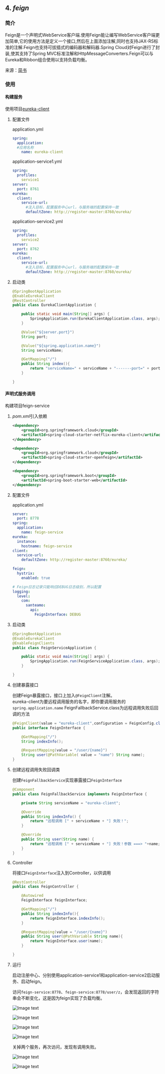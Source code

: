 ## 4. *feign*
### 简介
Feign是一个声明式WebService客户端.使用Feign能让编写WebService客户端更加简单,它的使用方法是定义一个接口,然后在上面添加注解,同时也支持JAX-RS标准的注解.Feign也支持可拔插式的编码器和解码器.Spring Cloud对Feign进行了封装,使其支持了Spring MVC标准注解和HttpMessageConverters.Feign可以与Eureka和Ribbon组合使用以支持负载均衡。

来源：[简书](https://www.jianshu.com/p/94177e224ef8)

### 使用

#### 构建服务

使用项目[eureka-client](https://github.com/SanTeamo/spring-cloud-demo/tree/master/eureka-client)

1. 配置文件
    
    application.yml
    ```yml
    spring:
      application:
      #应用名称
        name: eureka-client
    ```

    application-service1.yml
    ```yml
    spring:
      profiles:
        service1
    server:
      port: 8761
    eureka:
      client:
        service-url:
          #注入目标，配置服务中心url，与服务端的配置保持一致
          defaultZone: http://register-master:8760/eureka/
    ```

    application-service2.yml
    ```yml
    spring:
      profiles:
        service2
    server:
      port: 8762
    eureka:
      client:
        service-url:
          #注入目标，配置服务中心url，与服务端的配置保持一致
          defaultZone: http://register-master:8760/eureka/
    ```
2. 启动类

    ```java
    @SpringBootApplication
    @EnableEurekaClient
    @RestController
    public class EurekaClientApplication {

        public static void main(String[] args) {
            SpringApplication.run(EurekaClientApplication.class, args);
        }

        @Value("${server.port}")
        String port;

        @Value("${spring.application.name}")
        String serviceName;

        @GetMapping("/")
        public String index(){
            return "serviceName=" + serviceName + "-------port=" + port;
        }

    }
    ```

#### 声明式服务调用

构建项目feign-service

1. *pom.xml*引入依赖

    ```xml
    <dependency>
        <groupId>org.springframework.cloud</groupId>
        <artifactId>spring-cloud-starter-netflix-eureka-client</artifactId>
    </dependency>

    <dependency>
        <groupId>org.springframework.cloud</groupId>
        <artifactId>spring-cloud-starter-openfeign</artifactId>
    </dependency>

    <dependency>
        <groupId>org.springframework.boot</groupId>
        <artifactId>spring-boot-starter-web</artifactId>
    </dependency>
    ```

2. 配置文件
    
    application.yml
    ```yml
    server:
      port: 8778
    spring:
      application:
        name: feign-service
    eureka:
      instance:
        hostname: feign-service
    client:
      service-url:
        defaultZone: http://register-master:8760/eureka/

    feign:
      hystrix:
        enabled: true

    # Feign日志记录只能响应DEBUG日志级别，所以配置
    logging:
      level:
        com:
          santeamo:
            api:
              FeignInterface: DEBUG
    ```

3. 启动类

    ```java
    @SpringBootApplication
    @EnableEurekaClient
    @EnableFeignClients
    public class FeignServiceApplication {

        public static void main(String[] args) {
            SpringApplication.run(FeignServiceApplication.class, args);
        }

    }
    ```

4. 创建暴露接口

    创建Feign暴露接口，接口上加入`@FeignClient`注解。    
    eureka-client为要远程调用服务的名字，即你要调用服务的`spring.application.name`
    FeignFallbackService.class为远程调用失败后回调的方法

    ```java
    @FeignClient(value = "eureka-client",configuration = FeignConfig.class, fallback = FeignFallbackService.class)
    public interface FeignInterface {

        @GetMapping("/")
        String indexInfo();

        @RequestMapping(value = "/user/{name}")
        String user(@PathVariable( value = "name") String name);
    }
    ```

5. 创建远程调用失败回调类

    创建`FeignFallbackService`实现暴露接口`FeignInterface`

    ```java
    @Component
    public class FeignFallbackService implements FeignInterface {

        private String serviceName = "eureka-client";

        @Override
        public String indexInfo() {
            return "远程调用 [" + serviceName + "] 失败！";
        }

        @Override
        public String user(String name) {
            return "远程调用 [" + serviceName + "] 失败！参数 ===> "+name;
        }
    }
    ```

6. Controller

    将接口`FeignInterface`注入到Controller，以供调用

    ```java
    @RestController
    public class FeignController {

        @Autowired
        FeignInterface feignInterface;

        @GetMapping("/")
        public String indexInfo(){
            return feignInterface.indexInfo();
        }

        @RequestMapping(value = "/user/{name}")
        public String user(@PathVariable String name){
            return feignInterface.user(name);
        }

    }
    ```

7. 运行

    启动注册中心、分别使用application-service1和application-service2启动服务、启动feign。

    访问`feign-service:8778`、`feign-service:8778/user/z`，会发现返回的字符串会不断变化，这是因为feign实现了负载均衡。

    ![Image text](https://raw.githubusercontent.com/SanTeamo/note/master/picture/java/springcloud/004/feign-request1.jpg)

    ![Image text](https://raw.githubusercontent.com/SanTeamo/note/master/picture/java/springcloud/004/feign-request2.jpg)

    ![Image text](https://raw.githubusercontent.com/SanTeamo/note/master/picture/java/springcloud/004/feign-pathvariable1.jpg)

    ![Image text](https://raw.githubusercontent.com/SanTeamo/note/master/picture/java/springcloud/004/feign-pathvariable2.jpg)

    关掉两个服务，再次访问，发现有调用失败。

    ![Image text](https://raw.githubusercontent.com/SanTeamo/note/master/picture/java/springcloud/004/feign-fallback.jpg)

    ![Image text](https://raw.githubusercontent.com/SanTeamo/note/master/picture/java/springcloud/004/feign-fallback-pathvariable.jpg)
